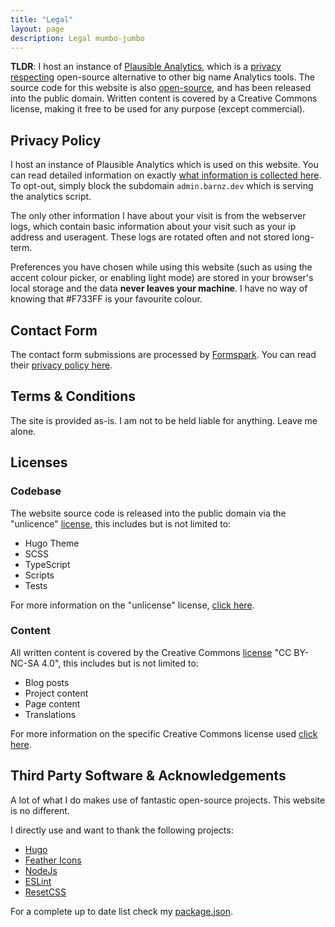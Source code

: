 ```yaml
---
title: "Legal"
layout: page
description: Legal mumbo-jumbo
---
```


**TLDR**: I host an instance of [Plausible Analytics](https://plausible.io/), which is a [privacy respecting](https://plausible.io/privacy-focused-web-analytics) open-source alternative to other big name Analytics tools. The source code for this website is also [open-source](https://github.com/incinn/barnz.dev), and has been released into the public domain. Written content is covered by a Creative Commons license, making it free to be used for any purpose (except commercial).

## Privacy Policy

I host an instance of Plausible Analytics which is used on this website. You can read detailed information on exactly [what information is collected here](https://plausible.io/data-policy). To opt-out, simply block the subdomain `admin.barnz.dev` which is serving the analytics script.

The only other information I have about your visit is from the webserver logs, which contain basic information about your visit such as your ip address and useragent. These logs are rotated often and not stored long-term.

Preferences you have chosen while using this website (such as using the accent colour picker, or enabling light mode) are stored in your browser's local storage and the data **never leaves your machine**. I have no way of knowing that #F733FF is your favourite colour.

## Contact Form

The contact form submissions are processed by [Formspark](https://formspark.io). You can read their [privacy policy here](https://formspark.io/legal/privacy-policy/).

## Terms & Conditions

The site is provided as-is. I am not to be held liable for anything. Leave me alone.

## Licenses

### Codebase

The website source code is released into the public domain via the "unlicence" [license](https://github.com/incinn/barnz.dev/blob/main/LICENSE), this includes but is not limited to:

- Hugo Theme
- SCSS
- TypeScript
- Scripts
- Tests

For more information on the "unlicense" license, [click here](https://unlicense.org/).

### Content

All written content is covered by the Creative Commons [license](https://github.com/incinn/barnz.dev/blob/main/content/LICENSE) "CC BY-NC-SA 4.0", this includes but is not limited to:

- Blog posts
- Project content
- Page content
- Translations

For more information on the specific Creative Commons license used [click here](https://creativecommons.org/licenses/by-nc-sa/4.0/).

## Third Party Software & Acknowledgements

A lot of what I do makes use of fantastic open-source projects. This website is no different.

I directly use and want to thank the following projects:

- [Hugo](https://github.com/gohugoio/hugo)
- [Feather Icons](https://github.com/feathericons/feather)
- [NodeJs](https://github.com/nodejs/node)
- [ESLint](https://github.com/eslint/eslint)
- [ResetCSS](https://github.com/shannonmoeller/reset-css)

For a complete up to date list check my [package.json](https://github.com/incinn/barnz.dev/blob/main/package.json).


